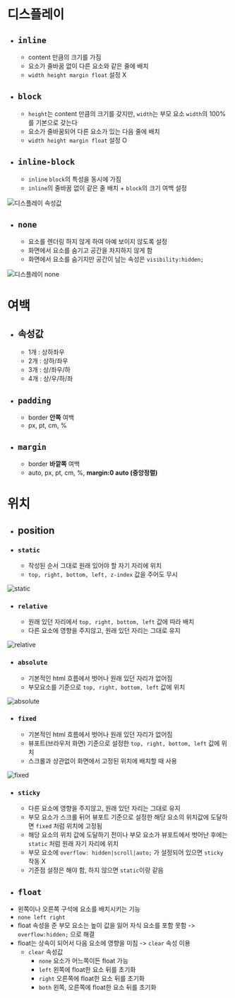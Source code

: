 # 디스플레이
- ## `inline`
  - content 만큼의 크기를 가짐
  - 요소가 줄바꿈 없이 다른 요소와 같은 줄에 배치
  - `width height margin float` 설정 X
- ## `block`
  - `height`는 content 만큼의 크기를 갖지만, `width`는 부모 요소 `width`의 100%를 기본으로 갖는다
  - 요소가 줄바꿈되어 다른 요소가 있는 다음 줄에 배치
  - `width height margin float` 설정 O
- ## `inline-block`
  - `inline` `block`의 특성을 동시에 가짐
  - `inline`의 줄바꿈 없이 같은 줄 배치 + `block`의 크기 여백 설정

![디스플레이 속성값](https://img1.daumcdn.net/thumb/R1280x0/?scode=mtistory2&fname=https%3A%2F%2Fblog.kakaocdn.net%2Fdn%2F0WTom%2FbtrSL0lEpPT%2FlCXP0cZ79YCgQ8k0OSr6n0%2Fimg.jpg)
- ## `none`
  - 요소를 렌더링 하지 않게 하여 아예 보이지 않도록 설정
  - 화면에서 요소를 숨기고 공간을 차지하지 않게 함
  - 화면에서 요소를 숨기지만 공간이 남는 속성은 `visibility:hidden;`

![디스플레이 none](https://img1.daumcdn.net/thumb/R1280x0/?scode=mtistory2&fname=https%3A%2F%2Fblog.kakaocdn.net%2Fdn%2FS9MlV%2FbtrSJTm52xr%2FaFrBgCSdmQPDMyM10FfdGk%2Fimg.jpg)

# 여백
- ## 속성값
    - 1개 : 상하좌우
    - 2개 : 상하/좌우
    - 3개 : 상/좌우/하
    - 4개 : 상/우/하/좌
- ## `padding`
  - border **안쪽** 여백
  - px, pt, cm, %
- ## `margin`
  - border **바깥쪽** 여백
  - auto, px, pt, cm, %, **margin:0 auto (중앙정렬)**

# 위치
- ## position
- ### `static`
  - 작성된 순서 그대로 원래 있어야 할 자기 자리에 위치
  - `top, right, bottom, left, z-index` 값을 주어도 무시

![static](https://img1.daumcdn.net/thumb/R1280x0/?scode=mtistory2&fname=https%3A%2F%2Fblog.kakaocdn.net%2Fdn%2FbdFahe%2FbtrS5NNujtS%2FHlfIgTyJkYaMmLiiBbcavK%2Fimg.jpg)
  - ### `relative`
    - 원래 있던 자리에서 `top, right, bottom, left` 값에 따라 배치
    - 다른 요소에 영향을 주지않고, 원래 있던 자리는 그대로 유지

![relative](https://img1.daumcdn.net/thumb/R1280x0/?scode=mtistory2&fname=https%3A%2F%2Fblog.kakaocdn.net%2Fdn%2FrTTdM%2FbtrS3pmAtLQ%2FyuCtEjHtGLMcALr1R4cG5k%2Fimg.jpg)
  - ### `absolute`
    - 기본적인 html 흐름에서 벗어나 원래 있던 자리가 없어짐
    - 부모요소를 기준으로 `top, right, bottom, left` 값에 위치

![absolute](https://img1.daumcdn.net/thumb/R1280x0/?scode=mtistory2&fname=https%3A%2F%2Fblog.kakaocdn.net%2Fdn%2F2Ix0e%2FbtrS43DwYLc%2FrBvs8ynURnZUc18tYNSg2K%2Fimg.jpg)
  - ### `fixed`
    - 기본적인 html 흐름에서 벗어나 원래 있던 자리가 없어짐
    - 뷰포트(브라우저 화면) 기준으로 설정한 `top, right, bottom, left` 값에 위치
    - 스크롤과 상관없이 화면에서 고정된 위치에 배치할 때 사용

![fixed](https://img1.daumcdn.net/thumb/R1280x0/?scode=mtistory2&fname=https%3A%2F%2Fblog.kakaocdn.net%2Fdn%2FbhPDAp%2FbtrS6YgDRIL%2FLZxG6mNgU4gJ62O9qtABDK%2Fimg.jpg)
  - ### `sticky`
    - 다른 요소에 영향을 주지않고, 원래 있던 자리는 그대로 유지
    - 부모 요소가 스크롤 뒤어 뷰포트 기준으로 설정한 해당 요소의 위치값에 도달하면 `fixed` 처럼 위치에 고정됨
    - 해당 요소의 위치 값에 도달하기 전이나 부모 요소가 뷰포트에서 벗어난 후에는 `static` 처럼 원래 자기 자리에 위치
    - 부모 요소에 `overflow: hidden|scroll|auto;` 가 설정되어 있으면 `sticky` 작동 X
    - 기준점 설정은 해야 함, 하지 않으면 `static`이랑 같음
- ## `float`
- 왼쪽이나 오른쪽 구석에 요소를 배치시키는 기능
- `none left right`
- float 속성을 준 부모 요소는 높이 값을 잃어 자식 요소를 포함 못함 -> `overflow:hidden;` 으로 해결
- float는 상속이 되어서 다음 요소에 영향을 미침 -> `clear` 속성 이용
  - `clear` 속성값
    - `none` 요소가 어느쪽이든 float 가능
    - `left` 왼쪽에 float한 요소 뒤를 초기화
    - `right` 오른쪽에 float한 요소 뒤를 초기화
    - `both` 왼쪽, 오른쪽에 float한 요소 뒤를 초기화
